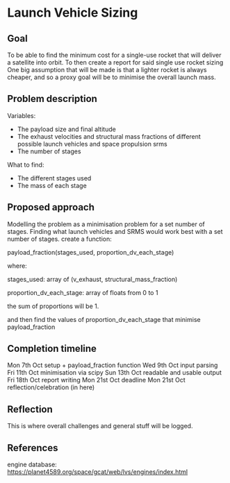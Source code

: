 # Launch Vehicle Sizing
## Goal
To be able to find the minimum cost for a single-use rocket that will deliver a satellite into orbit. To then create a report for said single use rocket sizing
One big assumption that will be made is that a lighter rocket is always cheaper, and so a proxy goal will be to minimise the overall launch mass.

## Problem description
Variables:
- The payload size and final altitude
- The exhaust velocities and structural mass fractions of different possible launch vehicles and space propulsion srms 
- The number of stages

What to find:
- The different stages used
- The mass of each stage

## Proposed approach
Modelling the problem as a minimisation problem for a set number of stages. Finding what launch vehicles and SRMS would work best with a set number of stages. create a function:

  payload_fraction(stages_used, proportion_dv_each_stage)
  
where:

  stages_used: array of (v_exhaust, structural_mass_fraction)
  
  proportion_dv_each_stage: array of floats from 0 to 1
  
the sum of proportions will be 1.

and then find the values of proportion_dv_each_stage that minimise payload_fraction

## Completion timeline
Mon 7th Oct setup + payload_fraction function
Wed 9th Oct input parsing
Fri 11th Oct minimisation via scipy
Sun 13th Oct readable and usable output
Fri 18th Oct report writing
Mon 21st Oct deadline
Mon 21st Oct reflection/celebration (in here)

## Reflection
This is where overall challenges and general stuff will be logged.

## References
engine database: https://planet4589.org/space/gcat/web/lvs/engines/index.html